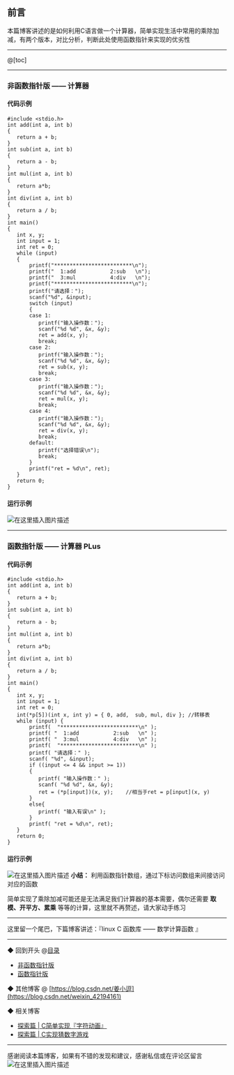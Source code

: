 ## 前言 

本篇博客讲述的是如何利用C语言做一个计算器，简单实现生活中常用的乘除加减，有两个版本，对比分析，判断此处使用函数指针来实现的优劣性

------



@[toc]

------


### 非函数指针版 —— 计算器

#### 代码示例
~~~
#include <stdio.h>
int add(int a, int b)
{
   return a + b;
}
int sub(int a, int b)
{
   return a - b;
}
int mul(int a, int b)
{
   return a*b;
}
int div(int a, int b)
{
   return a / b;
}
int main()
{
   int x, y;
   int input = 1;
   int ret = 0;
   while (input)
   {
       printf("*************************\n");
       printf("  1:add           2:sub   \n");
       printf("  3:mul           4:div   \n");
       printf("*************************\n");
       printf("请选择：");
       scanf("%d", &input);
       switch (input)
       {
       case 1:
          printf("输入操作数：");
          scanf("%d %d", &x, &y);
          ret = add(x, y);
          break;
       case 2:
          printf("输入操作数：");
          scanf("%d %d", &x, &y);
          ret = sub(x, y);
          break;
       case 3:
          printf("输入操作数：");
          scanf("%d %d", &x, &y);
          ret = mul(x, y);
          break;
       case 4:
          printf("输入操作数：");
          scanf("%d %d", &x, &y);
          ret = div(x, y);
          break;
       default:
          printf("选择错误\n");
          break;
       }
       printf("ret = %d\n", ret);
   }
   return 0;
}
~~~

#### 运行示例
![在这里插入图片描述](https://img-blog.csdnimg.cn/20200508203949525.png?x-oss-process=image/watermark,type_ZmFuZ3poZW5naGVpdGk,shadow_10,text_aHR0cHM6Ly9ibG9nLmNzZG4ubmV0L3dlaXhpbl80MjE5NDE2MQ==,size_16,color_FFFFFF,t_70)

----

### 函数指针版 —— 计算器 PLus

#### 代码示例

~~~
#include <stdio.h>
int add(int a, int b)
{
   return a + b;
}
int sub(int a, int b)
{
   return a - b;
}
int mul(int a, int b)
{
   return a*b;
}
int div(int a, int b)
{
   return a / b;
}
int main()
{
   int x, y;
   int input = 1;
   int ret = 0;
   int(*p[5])(int x, int y) = { 0, add,  sub, mul, div }; //转移表
   while (input) {
       printf(  "*************************\n" );
       printf( "  1:add           2:sub   \n" );
       printf( "  3:mul           4:div   \n" );
       printf(  "*************************\n" );
       printf( "请选择：" );
       scanf( "%d", &input);
       if ((input <= 4 && input >= 1))
       {
          printf( "输入操作数：" );
          scanf( "%d %d", &x, &y);
          ret = (*p[input])(x, y);    //相当于ret = p[input](x, y)
       }
       else{
          printf( "输入有误\n" );
       }
       printf( "ret = %d\n", ret);
   }
   return 0;
}

~~~



#### 运行示例
![在这里插入图片描述](https://img-blog.csdnimg.cn/20200508204107356.png?x-oss-process=image/watermark,type_ZmFuZ3poZW5naGVpdGk,shadow_10,text_aHR0cHM6Ly9ibG9nLmNzZG4ubmV0L3dlaXhpbl80MjE5NDE2MQ==,size_16,color_FFFFFF,t_70)
**小结：** 利用函数指针数组，通过下标访问数组来间接访问对应的函数


简单实现了乘除加减可能还是无法满足我们计算器的基本需要，偶尔还需要 **取模、开平方、累乘** 等等的计算，这里就不再赘述，请大家动手练习

------

这里留一个尾巴，下篇博客讲述：『linux C 函数库 —— 数学计算函数 』

-----




◆ 回到开头 @[目录]()

- [非函数指针版](https://blog.csdn.net/weixin_42194161/article/details/106005226#___14)
- [函数指针版](https://blog.csdn.net/weixin_42194161/article/details/106005226#___PLus_85)

◆ 其他博客 @ [https://blog.csdn.net/姜小逗](https://blog.csdn.net/weixin_42194161)

◆ 相关博客

- [探索篇 | C简单实现『字符动画』](https://blog.csdn.net/weixin_42194161/article/details/94343816)
- [探索篇 | C实现猜数字游戏](https://blog.csdn.net/weixin_42194161/article/details/95732303)



------

 感谢阅读本篇博客，如果有不错的发现和建议，感谢私信或在评论区留言
 ![在这里插入图片描述](https://img-blog.csdnimg.cn/20200424165249825.jpeg#pic_center)